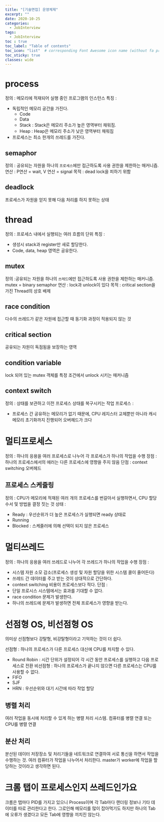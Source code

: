```yaml
---
title: "[기술면접] 운영체제"
excerpt: ""
date: 2020-10-25
categories:
  - JobInterview
tags:
  - JobInterview
toc : true
toc_label: "Table of contents"
toc_icon: "list"  # corresponding Font Awesome icon name (without fa prefix)
toc_sticky: true
classes: wide
---
```


# process 

정의 : 메모리에 적재되어 실행 중인 프로그램의 인스턴스
특징 : 
  - 독립적인 메모리 공간을 가진다.
    - Code
    - Data 
    - Stack :  Stack은 메모리 주소가 높은 영역부터 채워짐.
    - Heap : Heap은 메모리 주소가 낮은 영역부터 채워짐
  - 프로세스는 최소 한개의 쓰레드를 가진다.

## semaphor
정의 : 공유되는 자원을 하나의 `프로세스`에만 접근하도록 사용 권한을 제한하는 매커니즘.
연산 : P연산 = wait, V 연산 = signal
목적 : dead lock을 피하기 위함

## deadlock
프로세스가 자원을 얻지 못해 다음 처리를 하지 못하는 상태 

# thread
정의 : 프로세스 내에서 실행되는 여러 흐름의 단위
특징 :
  - 생성시 stack과 register만 새로 할당한다. 
  - Code, data, heap 영역은 공유한다.

## mutex
정의 :공유되는 자원을 하나의 `쓰레드`에만 접근하도록 사용 권한을 제한하는 매커니즘. mutex = binary semaphor
연산 : lock과 unlock이 있다
목적 : critical section을 가진 Thread의 상호 배제

## race condition
다수의 쓰레드가 같은 자원에 접근할 때 동기화 과정이 적용되지 않는 것

## critical section 
공유되는 자원이 독점됨을 보장하는 영역

## condition variable
lock 되어 있는 mutex 객체를 특정 조건에서 unlock 시키는 매커니즘

## context switch
정의 : 상태를 보관하고 이전 프로세스 상태를 복구시키는 작업
프로세스 :
  - 프로세스 간 공유하는 메모리가 없기 때문에, CPU 레지스터 교체뿐만 아니라 캐시 메모리 초기화까지 진행되어 오버헤드가 크다

# 멀티프로세스

정의 : 하나의 응용을 여러 프로세스로 나누어 각 프로세스가 하나의 작업을 수행
장점 : 하나의 프로세스에서의 에러는 다른 프로세스에 영향을 주지 않음
단점 : context switching 오버헤드

## 프로세스 스케줄링

정의 : CPU가 메모리에 적재된 여러 개의 프로세스를 번갈아서 실행하면서, CPU 할당 수서 및 방법을 결정 짓는 것
상태 : 
  - Ready : 우선순위가 더 높은 프로세스가 실행되면 ready 상태로
  - Running
  - Blocked : 스케줄러에 의해 선택이 되지 않은 프로세스

# 멀티쓰레드
정의 : 하나의 응용을 여러 쓰레드로 나누어 각 쓰레드가 하나의 작업을 수행
장점 :
  - 시스템 자원 소모 감소(프로세스 생성 및 자원 할당을 위한 시스템 콜이 줄어든다)
  - 쓰레드 간 데이터를 주고 받는 것이 상대적으로 간단하다.
  - context switching 비용이 프로세스보다 적다.
단점 :
  - 단일 프로시스 시스템에서는 효과를 기대할 수 없다.
  - race condition 문제가 발생한다.
  - 하나의 쓰레드에 문제가 발생하면 전체 프로세스가 영향을 받는다. 

# 선점형 OS, 비선점형 OS

의미상 선점형보다 강탈형, 비강탈형이라고 기억하는 것이 더 쉽다.  

선점형 : 하나의 프로세스가 다른 프로세스 대신에 CPU를 차지할 수 있다.
  - Round Robin : 시간 단위가 설정되어 각 시간 동안 프로세스를 실행하고 다음 프로세스로 전환 
비선점형 : 하나의 프로세스가 끝나지 않으면 다른 프로세스는 CPU를 사용할 수 없다.
  - FIFO
  - SJF
  - HRN : 우선순위와 대기 시간에 따라 작업 할당

## 병렬 처리

여러 작업을 동시에 처리할 수 있게 하는 병렬 처리 시스템. 
컴퓨터를 병렬 연결 또는 CPU를 병렬 연결

## 분산 처리
분산된 데이터 저장장소 및 처리기들을 네트워크로 연결하여 서로 통신을 하면서 작업을 수행하는 것. 여러 컴퓨터가 작업을 나누어서 처리한다. 
master가 worker에 작업을 할당하는 것이라고 생각하면 된다. 

# 크롬 탭이 프로세스인지 쓰레드인가요

크롬은 탭마다 PID를 가지고 있으니 Process이며 각 Tab마다 랜더링 정보나 기타 데이터를 따로 관리한다고 한다. 그로인해 메모리를 많이 잡아먹기도 하지만 하나의 Tab에 오류가 생겼다고 모든 Tab에 영향을 끼치진 않는다.